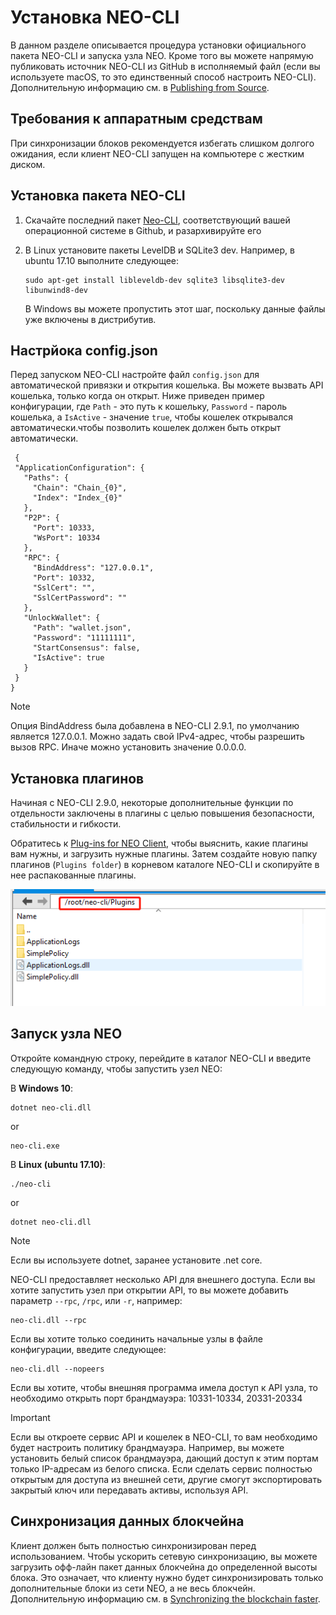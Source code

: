 # Установка NEO-CLI

В данном разделе описывается процедура установки официального пакета NEO-CLI и запуска узла NEO. Кроме того вы можете напрямую публиковать источник NEO-CLI из GitHub в исполняемый файл (если вы используете macOS, то это единственный способ настроить NEO-CLI). Дополнительную информацию см. в [Publishing from Source](publish.md).

## Требования к аппаратным средствам 

При синхронизации блоков рекомендуется избегать слишком долгого ожидания, если клиент NEO-CLI запущен на компьютере с  жестким диском.


## Установка пакета NEO-CLI 

1. Скачайте последний пакет [Neo-CLI](https://github.com/neo-project/neo-cli/releases), соответствующий вашей операционной системе в Github, и разархивируйте его

2. В Linux установите пакеты LevelDB и SQLite3 dev. Например, в ubuntu 17.10 выполните следующее:

   ```
   sudo apt-get install libleveldb-dev sqlite3 libsqlite3-dev libunwind8-dev
   ```

   В Windows вы можете пропустить этот шаг, поскольку данные файлы уже включены в дистрибутив.

## Настрйока config.json

Перед запуском NEO-CLI настройте файл `config.json` для автоматической привязки и открытия кошелька. Вы можете вызвать API кошелька, только когда он открыт. Ниже приведен пример конфигурации, где `Path` - это путь к кошельку, `Password` - пароль кошелька, а `IsActive` - значение `true`, чтобы кошелек открывался автоматически.чтобы позволить кошелек должен быть открыт автоматически.

  ```
   {
   "ApplicationConfiguration": {
     "Paths": {
       "Chain": "Chain_{0}",
       "Index": "Index_{0}"
     },
     "P2P": {
       "Port": 10333,
       "WsPort": 10334
     },
     "RPC": {
       "BindAddress": "127.0.0.1",
       "Port": 10332,
       "SslCert": "",
       "SslCertPassword": ""
     },
     "UnlockWallet": {
       "Path": "wallet.json",
       "Password": "11111111",
       "StartConsensus": false,
       "IsActive": true
     }
   }
 }
 ```

  > [!Note]
 >
 > Опция BindAddress была добавлена в NEO-CLI 2.9.1, по умолчанию является 127.0.0.1. Можно задать свой IPv4-адрес, чтобы разрешить вызов RPC. Иначе можно установить значение 0.0.0.0.

## Установка плагинов

Начиная с NEO-CLI 2.9.0, некоторые дополнительные функции по отдельности заключены в плагины с целью повышения безопасности, стабильности и гибкости.

Обратитесь к  [Plug-ins for NEO Client](../plugin.md), чтобы выяснить, какие плагины вам нужны, и загрузить нужные плагины. Затем создайте новую папку плагинов (`Plugins folder`) в корневом каталоге NEO-CLI и скопируйте в нее распакованные плагины.

![](../../../assets/plugins.png)

## Запуск узла NEO 

Откройте командную строку, перейдите в каталог NEO-CLI и введите следующую команду, чтобы запустить узел NEO:

В **Windows 10**:

```
dotnet neo-cli.dll
```

or 

```
neo-cli.exe
```

В **Linux (ubuntu 17.10)**:

```
./neo-cli
```

or

```
dotnet neo-cli.dll
```

> [!Note]
>
> Если вы используете dotnet, заранее установите .net core.

NEO-CLI предоставляет несколько API для внешнего доступа. Если вы хотите запустить узел при открытии API, то вы можете добавить параметр `--rpc`, `/rpc`, или `-r`, например:

```
neo-cli.dll --rpc
```
Если вы хотите только соединить начальные узлы в файле конфигурации, введите следующее:

```
neo-cli.dll --nopeers 
```

Если вы хотите, чтобы внешняя программа имела доступ к API узла, то необходимо открыть порт брандмауэра: 10331-10334, 20331-20334

> [!Important]
>
> Если вы откроете сервис API и кошелек в NEO-CLI, то вам необходимо будет настроить политику брандмауэра. Например, вы можете установить белый список брандмауэра, дающий доступ к этим портам только IP-адресам из белого списка. Если сделать сервис полностью открытым для доступа из внешней сети, другие смогут экспортировать закрытый ключ или передавать активы, используя API.

## Синхронизация данных блокчейна 

Клиент должен быть полностью синхронизирован перед использованием. Чтобы ускорить сетевую синхронизацию, вы можете загрузить офф-лайн пакет данных блокчейна до определенной высоты блока. Это означает, что клиенту нужно будет синхронизировать только дополнительные блоки из сети NEO, а не весь блокчейн. Дополнительную информацию см. в [Synchronizing the blockchain faster](../../network/syncblocks.md).